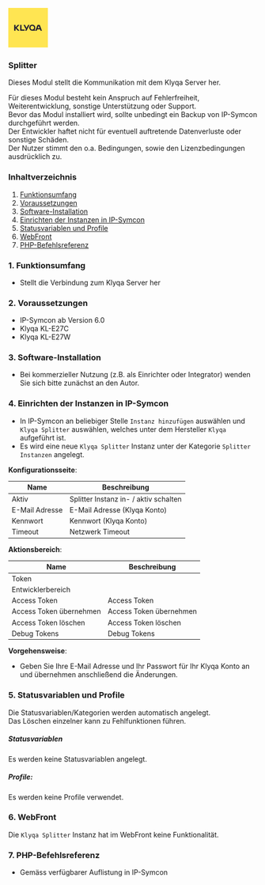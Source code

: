 [![Image](../imgs/Klyqa_Logo.png)](https://klyqa.de)

### Splitter

Dieses Modul stellt die Kommunikation mit dem Klyqa Server her.  

Für dieses Modul besteht kein Anspruch auf Fehlerfreiheit, Weiterentwicklung, sonstige Unterstützung oder Support.  
Bevor das Modul installiert wird, sollte unbedingt ein Backup von IP-Symcon durchgeführt werden.  
Der Entwickler haftet nicht für eventuell auftretende Datenverluste oder sonstige Schäden.  
Der Nutzer stimmt den o.a. Bedingungen, sowie den Lizenzbedingungen ausdrücklich zu.

### Inhaltverzeichnis

1. [Funktionsumfang](#1-funktionsumfang)
2. [Voraussetzungen](#2-voraussetzungen)
3. [Software-Installation](#3-software-installation)
4. [Einrichten der Instanzen in IP-Symcon](#4-einrichten-der-instanzen-in-ip-symcon)
5. [Statusvariablen und Profile](#5-statusvariablen-und-profile)
6. [WebFront](#6-webfront)
7. [PHP-Befehlsreferenz](#7-php-befehlsreferenz)

### 1. Funktionsumfang

* Stellt die Verbindung zum Klyqa Server her

### 2. Voraussetzungen

- IP-Symcon ab Version 6.0
- Klyqa KL-E27C
- Klyqa KL-E27W

### 3. Software-Installation

* Bei kommerzieller Nutzung (z.B. als Einrichter oder Integrator) wenden Sie sich bitte zunächst an den Autor.

### 4. Einrichten der Instanzen in IP-Symcon

- In IP-Symcon an beliebiger Stelle `Instanz hinzufügen` auswählen und `Klyqa Splitter` auswählen, welches unter dem Hersteller `Klyqa` aufgeführt ist.
- Es wird eine neue `Klyqa Splitter` Instanz unter der Kategorie `Splitter Instanzen` angelegt.

__Konfigurationsseite__:

Name            | Beschreibung
--------------- | -----------------------------------------
Aktiv           | Splitter Instanz in- / aktiv schalten
E-Mail Adresse  | E-Mail Adresse (Klyqa Konto)
Kennwort        | Kennwort (Klyqa Konto)
Timeout         | Netzwerk Timeout

__Aktionsbereich__:

Name                    | Beschreibung
----------------------- | ----------------------------------------------
Token                   |
Entwicklerbereich       |
Access Token            | Access Token
Access Token übernehmen | Access Token übernehmen
Access Token löschen    | Access Token löschen
Debug Tokens            | Debug Tokens

__Vorgehensweise__:

* Geben Sie Ihre E-Mail Adresse und Ihr Passwort für Ihr Klyqa Konto an und übernehmen anschließend die Änderungen.

### 5. Statusvariablen und Profile

Die Statusvariablen/Kategorien werden automatisch angelegt.  
Das Löschen einzelner kann zu Fehlfunktionen führen.

##### Statusvariablen

Es werden keine Statusvariablen angelegt.

##### Profile:

Es werden keine Profile verwendet.

### 6. WebFront

Die `Klyqa Splitter` Instanz hat im WebFront keine Funktionalität.

### 7. PHP-Befehlsreferenz

* Gemäss verfügbarer Auflistung in IP-Symcon